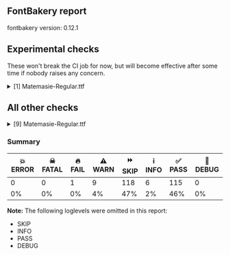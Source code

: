 ## FontBakery report

fontbakery version: 0.12.1



## Experimental checks

These won't break the CI job for now, but will become effective after some time if nobody raises any concern.


<details><summary>[1] Matemasie-Regular.ttf</summary>
<div>
<details>
    <summary>⚠️ <b>WARN</b> Validate location, size and resolution of article images. <a href="https://fontbakery.readthedocs.io/en/stable/fontbakery/checks/googlefonts.article.html#"></a></summary>
    <div>







* ⚠️ **WARN** <p>Family metadata at fonts/ttf does not have an article.</p>
 [code: lacks-article]



</div>
</details>
</div>
</details>




## All other checks



<details><summary>[9] Matemasie-Regular.ttf</summary>
<div>
<details>
    <summary>⚠️ <b>WARN</b> Check accent of Lcaron, dcaron, lcaron, tcaron <a href="https://fontbakery.readthedocs.io/en/stable/fontbakery/checks/universal.html#"></a></summary>
    <div>









* ⚠️ **WARN** <p>lcaron is decomposed and therefore could not be checked. Please check manually.</p>
 [code: decomposed-outline]



</div>
</details>

<details>
    <summary>⚠️ <b>WARN</b> Check if each glyph has the recommended amount of contours. <a href="https://fontbakery.readthedocs.io/en/stable/fontbakery/checks/universal.html#"></a></summary>
    <div>







* ⚠️ **WARN** <p>This check inspects the glyph outlines and detects the total number of contours in each of them. The expected values are infered from the typical ammounts of contours observed in a large collection of reference font families. The divergences listed below may simply indicate a significantly different design on some of your glyphs. On the other hand, some of these may flag actual bugs in the font such as glyphs mapped to an incorrect codepoint. Please consider reviewing the design and codepoint assignment of these to make sure they are correct.</p>
<p>The following glyphs do not have the recommended number of contours:</p>
<pre><code>- Glyph name: germandbls	Contours detected: 2	Expected: 1

- Glyph name: oslash	Contours detected: 2	Expected: 3

- Glyph name: germandbls	Contours detected: 2	Expected: 1

- Glyph name: oslash	Contours detected: 2	Expected: 3
</code></pre>
 [code: contour-count]



</div>
</details>

<details>
    <summary>⚠️ <b>WARN</b> Check font contains no unreachable glyphs <a href="https://fontbakery.readthedocs.io/en/stable/fontbakery/checks/universal.html#"></a></summary>
    <div>







* ⚠️ **WARN** <p>The following glyphs could not be reached by codepoint or substitution rules:</p>
<pre><code>- Hbar.alt1

- Hbar.alt2

- L.alt

- L.alt2

- M.alt

- Q.alt

- Q.ss2.alt

- R.alt

- S.alt

- Z.alt

- a.ss02

- a.ss1.alt

- d.alt

- eight.ss1.alt

- f.alt

- f.ss1.alt

- five.ss1.alt

- g.alt

- g.alt2

- germandbls.ss1.alt

- i.loclTRK

- l.alt

- m.alt

- n.alt

- o.alt

- p.alt

- periodcentered.loclCAT

- q.alt

- questiondown..alt

- r.alt2

- s.alt

- s.ss1.alt

- scedilla.ss1.alt

- section.ss1.alt

- seven.ss2.alt

- t.alt

- t.alt2

- t.ss04

- t.ss1.alt

- three.ss1.alt

- u.ss1.alt

- uni004A0301

- uni006A0301

- uni1E9E.alt

- uni1E9E.alt1

- y.alt

- y.ss1.alt
</code></pre>
 [code: unreachable-glyphs]



</div>
</details>

<details>
    <summary>⚠️ <b>WARN</b> Ensure soft_dotted characters lose their dot when combined with marks that replace the dot. <a href="https://fontbakery.readthedocs.io/en/stable/fontbakery/checks/shaping.html#"></a></summary>
    <div>







* ⚠️ **WARN** <p>The dot of soft dotted characters used in orthographies <em>must</em> disappear in the following strings: į̀ į́ į̂ į̃ į̄ į̌</p>
<p>The dot of soft dotted characters <em>should</em> disappear in other cases, for example: ĩ̦ ĭ̦ i̦̇ i̦̊ i̦̋ ǐ̦ i̦̒ j̦̀ j̦́ ĵ̦ j̦̃ j̦̄ j̦̆ j̦̇ j̦̈ j̦̊ j̦̋ ǰ̦ j̦̒ į̆</p>
<p>Your font fully covers the following languages that require the soft-dotted feature: Dutch (Latn, 31,709,104 speakers), Lithuanian (Latn, 2,357,094 speakers).</p>
<p>Your font does <em>not</em> cover the following languages that require the soft-dotted feature: Ekpeye (Latn, 226,000 speakers), Ma’di (Latn, 584,000 speakers), Mango (Latn, 77,000 speakers), Ukrainian (Cyrl, 29,273,587 speakers), Bete-Bendi (Latn, 100,000 speakers), Ngbaka (Latn, 1,020,000 speakers), Avokaya (Latn, 100,000 speakers), Nateni (Latn, 100,000 speakers), Yala (Latn, 200,000 speakers), Zapotec (Latn, 490,000 speakers), Sar (Latn, 500,000 speakers), Ijo, Southeast (Latn, 2,471,000 speakers), Lugbara (Latn, 2,200,000 speakers), Kom (Latn, 360,685 speakers), South Central Banda (Latn, 244,000 speakers), Dan (Latn, 1,099,244 speakers), Koonzime (Latn, 40,000 speakers), Ejagham (Latn, 120,000 speakers), Kpelle, Guinea (Latn, 622,000 speakers), Basaa (Latn, 332,940 speakers), Fur (Latn, 1,230,163 speakers), Gulay (Latn, 250,478 speakers), Navajo (Latn, 166,319 speakers), Cicipu (Latn, 44,000 speakers), Igbo (Latn, 27,823,640 speakers), Ebira (Latn, 2,200,000 speakers), Belarusian (Cyrl, 10,064,517 speakers), Southern Kisi (Latn, 360,000 speakers), Makaa (Latn, 221,000 speakers), Mundani (Latn, 34,000 speakers), Mfumte (Latn, 79,000 speakers), Aghem (Latn, 38,843 speakers), Dii (Latn, 71,000 speakers), Bafut (Latn, 158,146 speakers), Nzakara (Latn, 50,000 speakers).</p>
 [code: soft-dotted]



</div>
</details>

<details>
    <summary>⚠️ <b>WARN</b> Check for codepoints not covered by METADATA subsets. <a href="https://fontbakery.readthedocs.io/en/stable/fontbakery/checks/googlefonts.subsets.html#"></a></summary>
    <div>







* ⚠️ **WARN** <p>The following codepoints supported by the font are not covered by
any subsets defined in the font's metadata file, and will never
be served. You can solve this by either manually adding additional
subset declarations to METADATA.pb, or by editing the glyphset
definitions.</p>
<ul>
<li>U+02C7 CARON: try adding one of: yi, canadian-aboriginal, tifinagh</li>
<li>U+02D8 BREVE: try adding one of: yi, canadian-aboriginal</li>
<li>U+02D9 DOT ABOVE: try adding one of: yi, canadian-aboriginal</li>
<li>U+02DB OGONEK: try adding one of: yi, canadian-aboriginal</li>
<li>U+02DD DOUBLE ACUTE ACCENT: not included in any glyphset definition</li>
<li>U+0302 COMBINING CIRCUMFLEX ACCENT: try adding one of: cherokee, math, coptic, tifinagh</li>
<li>U+0306 COMBINING BREVE: try adding one of: tifinagh, old-permic</li>
<li>U+0307 COMBINING DOT ABOVE: try adding one of: coptic, old-permic, math, tai-le, malayalam, canadian-aboriginal, syriac, tifinagh</li>
<li>U+030A COMBINING RING ABOVE: try adding syriac</li>
<li>U+030B COMBINING DOUBLE ACUTE ACCENT: try adding one of: cherokee, osage</li>
<li>U+030C COMBINING CARON: try adding one of: cherokee, tai-le</li>
<li>U+0312 COMBINING TURNED COMMA ABOVE: not included in any glyphset definition</li>
<li>U+0326 COMBINING COMMA BELOW: not included in any glyphset definition</li>
<li>U+0327 COMBINING CEDILLA: not included in any glyphset definition</li>
<li>U+0328 COMBINING OGONEK: not included in any glyphset definition</li>
<li>U+1EAE LATIN CAPITAL LETTER A WITH BREVE AND ACUTE: try adding vietnamese</li>
<li>U+1EAF LATIN SMALL LETTER A WITH BREVE AND ACUTE: try adding vietnamese</li>
<li>U+25CC DOTTED CIRCLE: try adding one of: malayalam, kaithi, caucasian-albanian, khmer, khudawadi, takri, bassa-vah, mende-kikakui, brahmi, adlam, gujarati, pahawh-hmong, tai-tham, tirhuta, soyombo, balinese, tibetan, saurashtra, newa, psalter-pahlavi, tai-le, canadian-aboriginal, mongolian, tagalog, modi, bhaiksuki, oriya, tai-viet, wancho, lepcha, myanmar, sundanese, marchen, math, tagbanwa, music, masaram-gondi, syriac, rejang, armenian, buginese, tamil, new-tai-lue, dogra, cham, nko, syloti-nagri, sharada, manichaean, phags-pa, telugu, gurmukhi, coptic, siddham, meetei-mayek, yi, elbasan, chakma, sinhala, grantha, javanese, kayah-li, mandaic, gunjala-gondi, symbols, mahajani, tifinagh, hanifi-rohingya, kharoshthi, bengali, batak, miao, hebrew, warang-citi, lao, khojki, thai, old-permic, kannada, hanunoo, buhid, duployan, zanabazar-square, osage, sogdian, devanagari, limbu, ahom, thaana</li>
</ul>
<p>Or you can add the above codepoints to one of the subsets supported by the font: <code>cyrillic-ext</code>, <code>greek-ext</code>, <code>latin</code>, <code>latin-ext</code></p>
 [code: unreachable-subsetting]



</div>
</details>

<details>
    <summary>⚠️ <b>WARN</b> Ensure fonts have ScriptLangTags declared on the 'meta' table. <a href="https://fontbakery.readthedocs.io/en/stable/fontbakery/checks/googlefonts.meta.html#"></a></summary>
    <div>







* ⚠️ **WARN** <p>This font file does not have a 'meta' table.</p>
 [code: lacks-meta-table]



</div>
</details>

<details>
    <summary>⚠️ <b>WARN</b> Checking OS/2 achVendID. <a href="https://fontbakery.readthedocs.io/en/stable/fontbakery/checks/googlefonts.os2.html#"></a></summary>
    <div>







* ⚠️ **WARN** <p>OS/2 VendorID value 'NONE' is not yet recognized. If you registered it recently, then it's safe to ignore this warning message. Otherwise, you should set it to your own unique 4 character code, and register it with Microsoft at <a href="https://www.microsoft.com/typography/links/vendorlist.aspx">https://www.microsoft.com/typography/links/vendorlist.aspx</a></p>
 [code: unknown]



</div>
</details>

<details>
    <summary>⚠️ <b>WARN</b> Check font follows the Google Fonts vertical metric schema <a href="https://fontbakery.readthedocs.io/en/stable/fontbakery/checks/googlefonts.vmetrics.html#"></a></summary>
    <div>







* ⚠️ **WARN** <p>We recommend the absolute sum of the hhea metrics should be between 1.2-1.5x of the font's upm. This font has 1.505x (1505)</p>
 [code: bad-hhea-range]



</div>
</details>

<details>
    <summary>🔥 <b>FAIL</b> Check copyright namerecords match license file. <a href="https://fontbakery.readthedocs.io/en/stable/fontbakery/checks/googlefonts.license.html#"></a></summary>
    <div>







* 🔥 **FAIL** <p>License file OFL.txt exists but NameID 13 (LICENSE DESCRIPTION) value on platform 3 (WINDOWS) is not specified for that. Value was: &quot;<a href="https://openfontlicense.org">https://openfontlicense.org</a>&quot; Must be changed to &quot;This Font Software is licensed under the SIL Open Font License, Version 1.1. This license is available with a FAQ at: <a href="https://openfontlicense.org">https://openfontlicense.org</a>&quot;</p>
 [code: wrong]



</div>
</details>
</div>
</details>




### Summary

| 💥 ERROR | ☠ FATAL | 🔥 FAIL | ⚠️ WARN | ⏩ SKIP | ℹ️ INFO | ✅ PASS | 🔎 DEBUG | 
| ---|---|---|---|---|---|---|---|
| 0 | 0 | 1 | 9 | 118 | 6 | 115 | 0 | 
| 0% | 0% | 0% | 4% | 47% | 2% | 46% | 0% | 



**Note:** The following loglevels were omitted in this report:


* SKIP
* INFO
* PASS
* DEBUG
